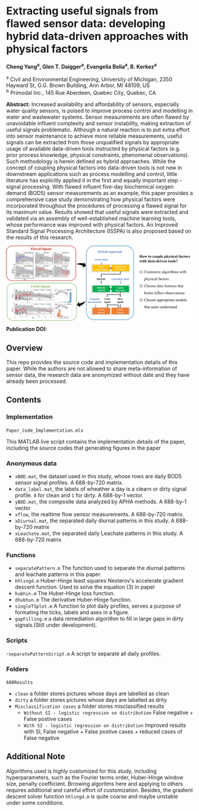# Extracting useful signals from flawed sensor data: developing hybrid data-driven approaches with physical factors

**Cheng Yang<sup>a</sup>, Glen T. Daigger<sup>a</sup>, Evangelia Belia<sup>a</sup>, B. Kerkez<sup>a</sup>**

<sup>a</sup> Civil and Environmental Engineering, University of Michigan, 2350 Hayward St, G.G. Brown Building, Ann Arbor, MI 48109, US  
<sup>b</sup> Primodal Inc., 145 Rue Aberdeen, Quebec City, Quebec, CA 

**Abstract:** Increased availability and affordability of sensors, especially water quality sensors, is poised to improve process control and modelling in water and wastewater systems. Sensor measurements are often flawed by unavoidable influent complexity and sensor instability, making extraction of useful signals problematic. Although a natural reaction is to put extra effort into sensor maintenance to achieve more reliable measurements, useful signals can be extracted from those unqualified signals by appropriate usage of available data-driven tools instructed by physical factors (e.g. prior process knowledge, physical constraints, phenomenal observations). Such methodology is herein defined as hybrid approaches. While the concept of coupling physical factors into data-driven tools is not new in downstream applications such as process modelling and control, little literature has explicitly applied it in the first and equally important step - signal processing.  With flawed influent five-day biochemical oxygen demand (BOD5) sensor measurements as an example, this paper provides a comprehensive case study demonstrating how physical factors were incorporated throughout the procedures of processing a flawed signal for its maximum value. Results showed that useful signals were extracted and validated via an assembly of well-established machine learning tools, whose performance was improved with physical factors. An Improved Standard Signal Processing Architecture (ISSPA) is also proposed based on the results of this research.  


<img align="center" src="Graphical Abstract.png" width="800">

**Publication DOI:** 

## Overview 
This repo provides the source code and implementation details of this paper. While the authors are not allowed to share meta-information of sensor data, the research data are anonymized without date and they have already been processed.

## Contents 

### Implementation 

`Paper_Code_Implementation.mlx` 

This MATLAB live script contains the implementation details of the paper, including the source codes that generating figures in the paper 

### Anonymous data 

- `xBOD.mat`, the dataset used in this study, whose rows are daily BOD5 sensor signal profiles. A 688-by-720 matrix. 
- `data_label.mat`, the labels of wheather a day is a clearn or dirty signal profile. `0` for clean and `1` for dirty. A 688-by-1 vector.
- `yBOD.mat`, the composite data analyzed by APHA methods. A 688-by-1 vector
- `xflow`, the realtime flow sensor measurements. A 688-by-720 matrix. 
- `xDiurnal.mat`, the separated daily diurnal patterns in this study. A 688-by-720 matrix 
- `xLeachate.mat`, the separated daily Leachate patterns in this study. A 688-by-720 matrix 

### Functions 
- `separatePattern.m` The function used to separate the diurnal patterns and leachate patterns in this paper. 
- `hhlsngd.m` Huber-Hinge least squares Nesterov's accelerate gradient descent function.  Used to solve the equation (3) in paper 
- `hubhin.m` The Huber-Hinge loss function. 
- `dhubhun.m` The derivative Huber-Hinge function. 
- `singleTSplot.m` A function to plot daily profiles, serves a purpose of formating the ticks, labels and axes in a figure. 
- `gapFilling.m` a data remediation algorithm to fill in large gaps in dirty signals.(Still under development). 


### Scripts 
-`separatePatternScript.m` A script to separate all daily profiles. 


### Folders 
`688Results` 
- `clean` a folder stores pictures whose days are labelled as clean 
- `dirty` a folder stores pictures whose days are labelled as drity 
- `Misclassification cases` a folder stores misclassified results 
  - `Without SI - logistic regression on distribution` False negative + False postive cases
  - `With SI - logistic regression on distribution` Improved results with SI, False negative + False postive cases + reduced cases of False negative 
  
## Additional Note 
Algorithms used is highly customized for this study, including hyperparameters, such as the Fourier terms order, Huber-Hinge window size, penalty coefficient. Brrowing algoritms here and applying to others requires additional and careful effort of customization. Besides, the gradient descent solver function `hhlsngd.m` is quite coarse and maybe unstable under some conditions.
